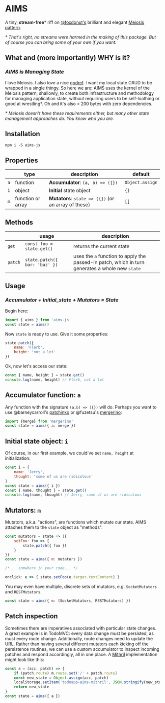 # AIMS
A tiny, **stream-free*** riff on [@foxdonut's](https://github.com/foxdonut) 
brilliant and elegant [Meiosis pattern](https://meiosis.js.org).  
  
_* That's right, no streams were harmed in the making of this package. 
But of course you can bring some of your own if you want._ 

## What and (more importantly) WHY is it?  
### _AIMS is Managing State_  
I love Meiosis. I also love a nice [godref](https://www.urbandictionary.com/define.php?term=godref).
I want my local state CRUD to be wrapped in a single thingy. So here we 
are: AIMS uses the kernel of the Meiosis pattern, shallowly, to create 
both infrastructure and methodology for managing application state, 
without requiring users to be self-loathing or good at wrestling*. Oh and 
it's also < 200 bytes with zero dependencies.  
  
_* Meiosis doesn't have these requirements either, but many other state 
management approaches do. You know who you are._

## Installation
`npm i -S aims-js`

## Properties
|  | type                | description                                 | default         |
|------|---------------------|---------------------------------------------|-----------------|
| `a`  | function            | **Accumulator**: `(a, b) => ({})` | `Object.assign` |
| `i`  | object              | **Initial** state object                    | `{}`            |
| `m`  | function or array   | **Mutators**: `state => ({})` (or an array of these) | `[]`            |

## Methods
|  | usage                | description                                 |
|------|---------------------|------------------------------------------|
| `get`  | `const foo = state.get()` | returns the current state |
| `patch`  | `state.patch({ bar: 'baz' })` | uses the `a` function to apply the passed-in patch, which in turn generates a whole new `state` |

## Usage
### _Accumulator + Initial_state + Mutators = State_ 

Begin here:

```js
import { aims } from 'aims-js'
const state = aims()
```

Now `state` is ready to use. Give it some properties:

```js
state.patch({ 
    name: 'Flerb', 
    height: 'not a lot' 
})
```

Ok, now let's access our state:

```js
const { name, height } = state.get()
console.log(name, height) // Flerb, not a lot
```

## Accumulator function: `a`
Any function with the signature `(a,b) => ({})` will do. Perhaps you want to 
use @barneycarroll's [patchinko](https://github.com/barneycarroll/patchinko) or 
@fuzetsu's [mergerino](https://github.com/fuzetsu/mergerino):

```js
import {merge} from 'mergerino'
const state = aims({ a: merge })
```

## Initial state object: `i`

Of course, in our first example, we could've set `name, height` at initialization:

```js
const i = {
    name: 'Jerry',
    thought: 'some of us are ridiculous'
}
const state = aims({ i })
const { name, thought } = state.get()
console.log(name, thought) // Jerry, some of us are ridiculous
```

## Mutators: `m`

Mutators, a.k.a. "actions", are functions which mutate our state. 
AIMS attaches them to the `state` object as "methods".

```js
const mutators = state => ({
    setFoo: foo => {
        state.patch({ foo })
    }
})
const state = aims({ m: mutators })

/* ...somwhere in your code... */

onclick: e => { state.setFoo(e.target.textContent) }
```
You may even have multiple, discrete sets of mutators, e.g.
`SocketMutators` and `RESTMutators`.  
```js
const state = aims({ m: [SocketMutators, RESTMutators] })
```

## Patch inspection

Sometimes there are imperatives associated with particular state changes. A 
great example is in TodoMVC: every data change must be persisted, as must 
every route change. Additionally, route changes need to update the URL. 
Rather than having several different mutators each kicking off the persistence 
routines, we can use a custom accumulator to inspect incoming patches and 
respond accordingly, all in one place. A [Mithril](https://mithril.js.org) 
implementation might look like this: 

```js
const a = (acc, patch) => {
    if (patch.route) m.route.set('/' + patch.route)
    const new_state = Object.assign(acc, patch)
    localStorage.setItem('todoapp-aims-mithril', JSON.stringify(new_state))
    return new_state
}
const state = aims({ a })
```
